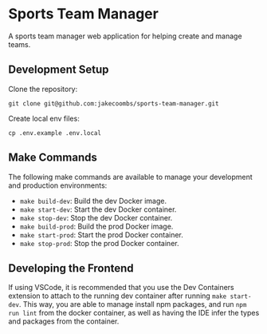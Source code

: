 # Sports Team Manager

A sports team manager web application for helping create and manage teams.

## Development Setup

Clone the repository:

```
git clone git@github.com:jakecoombs/sports-team-manager.git
```

Create local env files:

```
cp .env.example .env.local
```

## Make Commands

The following make commands are available to manage your development and production environments:

- `make build-dev`: Build the dev Docker image.
- `make start-dev`: Start the dev Docker container.
- `make stop-dev`: Stop the dev Docker container.
- `make build-prod`: Build the prod Docker image.
- `make start-prod`: Start the prod Docker container.
- `make stop-prod`: Stop the prod Docker container.

## Developing the Frontend

If using VSCode, it is recommended that you use the Dev Containers extension to attach to the running dev container after running `make start-dev`.
This way, you are able to manage install npm packages, and run `npm run lint` from the docker container, as well as having the IDE infer the types and packages from the container.
